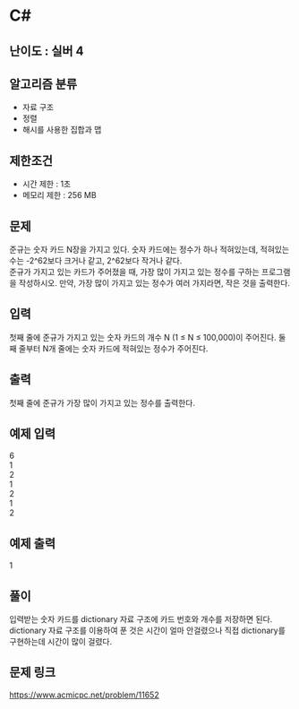 # C#

## 난이도 : 실버 4

## 알고리즘 분류
  - 자료 구조
  - 정렬
  - 해시를 사용한 집합과 맵

## 제한조건
  - 시간 제한 : 1초
  - 메모리 제한 : 256 MB

## 문제
준규는 숫자 카드 N장을 가지고 있다. 숫자 카드에는 정수가 하나 적혀있는데, 적혀있는 수는 -2^62보다 크거나 같고, 2^62보다 작거나 같다.<br/>
준규가 가지고 있는 카드가 주어졌을 때, 가장 많이 가지고 있는 정수를 구하는 프로그램을 작성하시오. 만약, 가장 많이 가지고 있는 정수가 여러 가지라면, 작은 것을 출력한다.<br/>

## 입력
첫째 줄에 준규가 가지고 있는 숫자 카드의 개수 N (1 ≤ N ≤ 100,000)이 주어진다. 둘째 줄부터 N개 줄에는 숫자 카드에 적혀있는 정수가 주어진다.<br/>

## 출력
첫째 줄에 준규가 가장 많이 가지고 있는 정수를 출력한다.<br/>

## 예제 입력
6<br/>
1<br/>
2<br/>
1<br/>
2<br/>
1<br/>
2<br/>

## 예제 출력
1<br/>

## 풀이
입력받는 숫자 카드를 dictionary 자료 구조에 카드 번호와 개수를 저장하면 된다.<br/>
dictionary 자료 구조를 이용하여 푼 것은 시간이 얼마 안걸렸으나 직접 dictionary를 구현하는데 시간이 많이 걸렸다.<br/>


## 문제 링크
https://www.acmicpc.net/problem/11652
